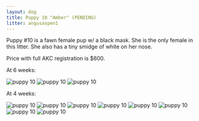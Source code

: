 ```yaml
---
layout: dog
title: Puppy 10 "Amber" (PENDING)
litter: angusaspen1
---
```


Puppy #10 is a fawn female pup w/ a black mask. She is the only female in this litter. She also has a tiny smidge of white on her nose.

Price with full AKC registration is $600.

At 6 weeks:

![puppy 10](http://farm4.staticflickr.com/3902/15143300645_200dd1a887_z_d.jpg)
![puppy 10](http://farm6.staticflickr.com/5566/15140333161_bf8cd36959_z_d.jpg)
![puppy 10](http://farm4.staticflickr.com/3849/14956622849_d977a847a3_z_d.jpg)

At 4 weeks:

![puppy 10](http://farm6.staticflickr.com/5572/14985671542_d55aa75fac_z_d.jpg)
![puppy 10](http://farm6.staticflickr.com/5556/14982936351_ffdf167064_z_d.jpg)
![puppy 10](http://farm4.staticflickr.com/3875/14982851281_e785df4ea8_z_d.jpg)
![puppy 10](http://farm4.staticflickr.com/3883/14985660172_0e5d302066_z_d.jpg)
![puppy 10](http://farm6.staticflickr.com/5585/14799318299_9c2553a479_z_d.jpg)
![puppy 10](http://farm6.staticflickr.com/5554/14985994535_c69d41a2c0_z_d.jpg)
![puppy 10](http://farm4.staticflickr.com/3872/14982874421_d1730476cc_z_d.jpg)
![puppy 10](http://farm6.staticflickr.com/5578/14799301500_2dae71834c_z_d.jpg)
